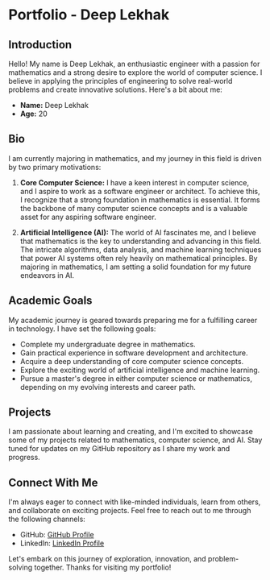 # Portfolio - Deep Lekhak

## Introduction
Hello! My name is Deep Lekhak, an enthusiastic engineer with a passion for mathematics and a strong desire to explore the world of computer science. I believe in applying the principles of engineering to solve real-world problems and create innovative solutions. Here's a bit about me:

- **Name:** Deep Lekhak
- **Age:** 20

## Bio
I am currently majoring in mathematics, and my journey in this field is driven by two primary motivations:

1. **Core Computer Science:** I have a keen interest in computer science, and I aspire to work as a software engineer or architect. To achieve this, I recognize that a strong foundation in mathematics is essential. It forms the backbone of many computer science concepts and is a valuable asset for any aspiring software engineer.

2. **Artificial Intelligence (AI):** The world of AI fascinates me, and I believe that mathematics is the key to understanding and advancing in this field. The intricate algorithms, data analysis, and machine learning techniques that power AI systems often rely heavily on mathematical principles. By majoring in mathematics, I am setting a solid foundation for my future endeavors in AI.

## Academic Goals
My academic journey is geared towards preparing me for a fulfilling career in technology. I have set the following goals:

- Complete my undergraduate degree in mathematics.
- Gain practical experience in software development and architecture.
- Acquire a deep understanding of core computer science concepts.
- Explore the exciting world of artificial intelligence and machine learning.
- Pursue a master's degree in either computer science or mathematics, depending on my evolving interests and career path.

## Projects
I am passionate about learning and creating, and I'm excited to showcase some of my projects related to mathematics, computer science, and AI. Stay tuned for updates on my GitHub repository as I share my work and progress.

## Connect With Me
I'm always eager to connect with like-minded individuals, learn from others, and collaborate on exciting projects. Feel free to reach out to me through the following channels:

- GitHub: [GitHub Profile](https://github.com/Deep03)
- LinkedIn: [LinkedIn Profile](https://www.linkedin.com/in/dlekhak/)

Let's embark on this journey of exploration, innovation, and problem-solving together. Thanks for visiting my portfolio!

